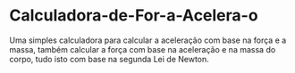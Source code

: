 # Calculadora-de-For-a-Acelera-o
Uma simples calculadora para calcular a aceleração com base na força e a massa, também calcular a força com base na aceleração e na massa do corpo, tudo isto com base na segunda Lei de Newton.

